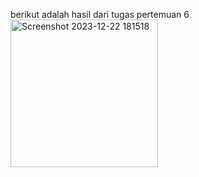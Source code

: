 berikut adalah hasil dari tugas pertemuan 6
<img width="236" alt="Screenshot 2023-12-22 181518" src="https://github.com/andreezaEza/pertemuan6/assets/146609210/ef22d1ae-f24e-438a-b6f7-f2480257aa8c">
